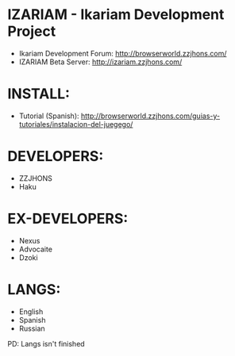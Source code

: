 IZARIAM - Ikariam Development Project
======================================

* Ikariam Development Forum: http://browserworld.zzjhons.com/
* IZARIAM Beta Server: http://izariam.zzjhons.com/

INSTALL:
========

* Tutorial (Spanish): http://browserworld.zzjhons.com/guias-y-tutoriales/instalacion-del-juegego/

DEVELOPERS:
===========

* ZZJHONS
* Haku

EX-DEVELOPERS:
==============

* Nexus
* Advocaite
* Dzoki

LANGS:
======

* English
* Spanish
* Russian

PD: Langs isn't finished